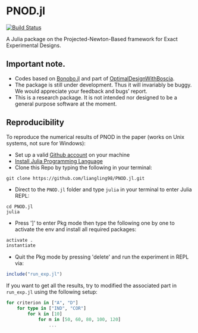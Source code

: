 # PNOD.jl

[![Build Status](https://github.com/liangling98/PNOD.jl/actions/workflows/CI.yml/badge.svg?branch=main)](https://github.com/liangling98/PNOD.jl/actions/workflows/CI.yml?query=branch%3Amain)

A Julia package on the Projected-Newton-Based framework for Exact Experimental Designs. 

## Important note.

- Codes based on [Bonobo.jl](https://github.com/Wikunia/Bonobo.jl/tree/main) and part of [OptimalDesignWithBoscia](https://github.com/ZIB-IOL/OptimalDesignWithBoscia). 
- The package is still under development. Thus it will invariably be buggy. We would appreciate your feedback and bugs’ report.
- This is a research package. It is not intended nor designed to be a general purpose software at the moment.


## Reproducibility
To reproduce the numerical results of PNOD in the paper (works on Unix systems, not sure for Windows):

- Set up a valid [Github account](https://docs.github.com/en/get-started) on your machine
- [Install Julia Programming Language](https://julialang.org/install/)
- Clone this Repo by typing the following in your terminal:
```git
git clone https://github.com/liangling98/PNOD.jl.git
```
- Direct to the `PNOD.jl` folder and type `julia` in your terminal to enter Julia REPL:
```
cd PNOD.jl
julia
```
- Press ']' to enter Pkg mode then type the following one by one to activate the env and install all required packages:
```julia
activate .
instantiate
```
- Quit the Pkg mode by pressing 'delete' and run the experiment in REPL via:
```julia
include("run_exp.jl")
```
If you want to get all the results, try to modified the associated part in `run_exp.jl` using the following setup:
```julia
for criterion in ["A", "D"]
    for type in ["IND", "COR"]
        for k in [10]
            for m in [50, 60, 80, 100, 120]
                ...
```